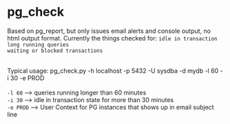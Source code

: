 # pg_check
Based on pg_report, but only  issues email alerts and console output, no html output format.  Currently the things checked for:
`idle in transaction`
<br/>
`long running queries`
<br/>
`waiting or blocked transactions`
<br/><br/>

Typical usage: 
pg_check.py -h localhost -p 5432 -U sysdba -d mydb -l 60 -i 30 -e PROD
<br/><br/>
`-l 60`   --> queries running longer than 60 minutes
<br/>
`-i 30`   --> idle in transaction state for more than 30 minutes
<br/>
`-e PROD` --> User Context for PG instances that shows up in email subject line

